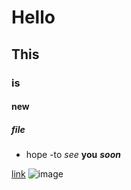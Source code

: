 # Hello
## This
### is 
#### new
##### file

- hope
-to
*see*
**you**
***soon***

[link](www.google.com)
![image](https://github.com/kumarjitpathakbangalore/kumarjitpathakbangalore.github.io/_assets/download.jpg)
